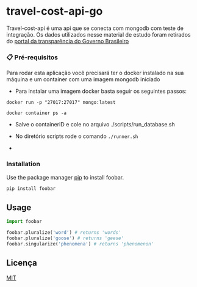 # travel-cost-api-go

Travel-cost-api é uma api que se conecta com mongodb com teste de integração.
Os dados utilizados nesse material de estudo foram retirados do [portal da transparência do Governo Brasileiro](http://www.portaltransparencia.gov.br/viagens/consulta?ordenarPor=de&direcao=desc)

### 📋 Pré-requisitos

Para rodar esta aplicação você precisará ter o docker instalado na sua máquina e um container com uma imagem mongodb iniciado

* Para instalar uma imagem docker basta seguir os seguintes passos:

```docker run -p "27017:27017" mongo:latest```

```docker container ps -a```

* Salve o containerID e cole no arquivo ./scripts/run_database.sh

* No diretório scripts rode o comando ```./runner.sh```

* 



### Installation

Use the package manager [pip](https://pip.pypa.io/en/stable/) to install foobar.

```bash
pip install foobar
```

## Usage

```python
import foobar

foobar.pluralize('word') # returns 'words'
foobar.pluralize('goose') # returns 'geese'
foobar.singularize('phenomena') # returns 'phenomenon'
```


## Licença
[MIT](https://choosealicense.com/licenses/mit/)